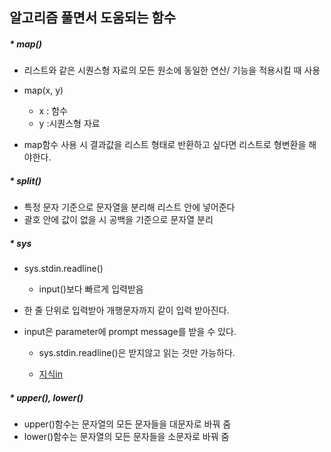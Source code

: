 ## 알고리즘 풀면서 도움되는 함수

##### * map()

- 리스트와 같은 시퀀스형 자료의 모든 원소에 동일한 연산/ 기능을 적용시킬 때 사용

- map(x, y) 
  - x : 함수
  - y :시퀀스형 자료
- map함수 사용 시 결과값을 리스트 형태로 반환하고 싶다면 리스트로 형변환을 해야한다.

##### * split()

- 특정 문자 기준으로 문자열을 분리해 리스트 안에 넣어준다
- 괄호 안에 값이 없을 시 공백을 기준으로 문자열 분리



##### * sys

- sys.stdin.readline()
  - input()보다 빠르게 입력받음

- 한 줄 단위로 입력받아 개행문자까지 같이 입력 받아진다.

- input은 parameter에 prompt message를 받을 수 있다.

  - sys.stdin.readline()은 받지않고 읽는 것만 가능하다.

  - [지식in]('https://kin.naver.com/qna/detail.nhn?d1id=1&dirId=10402&docId=381872141&qb=c3lzLnN0ZGluLnJlYWRsaW5lIGlucHV0&enc=utf8&section=kin.ext&rank=2&search_sort=0&spq=0')

##### * upper(), lower()

- upper()함수는 문자열의 모든 문자들을 대문자로 바꿔 줌
- lower()함수는 문자열의 모든 문자들을 소문자로 바꿔 줌
